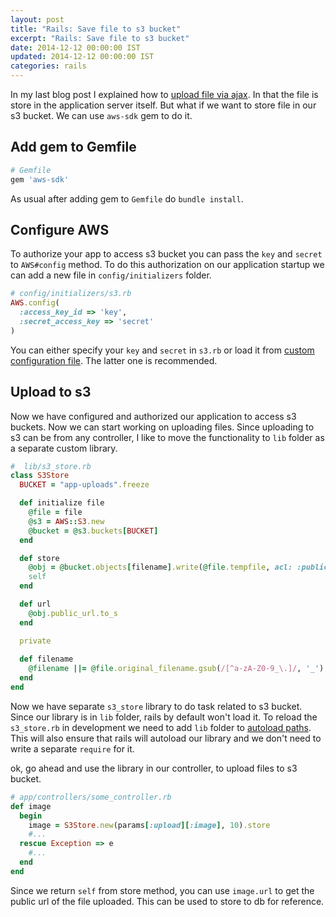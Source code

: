 ```yaml
---
layout: post
title: "Rails: Save file to s3 bucket"
excerpt: "Rails: Save file to s3 bucket"
date: 2014-12-12 00:00:00 IST
updated: 2014-12-12 00:00:00 IST
categories: rails
---
```


In my last blog post I explained how to [upload file via ajax](/2014/12/rails-ajax-file-upload-using-remotipart.html). In that the file is store in the application server itself. But what if we want to store file in our s3 bucket. We can use `aws-sdk` gem to do it.

## Add gem to Gemfile

```rb
# Gemfile
gem 'aws-sdk'
```

As usual after adding gem to `Gemfile` do `bundle install`.

## Configure AWS

To authorize your app to access s3 bucket you can pass the `key` and `secret` to `AWS#config` method. To do this authorization on our application startup we can add a new file in `config/initializers` folder.

```rb
# config/initializers/s3.rb
AWS.config(
  :access_key_id => 'key',
  :secret_access_key => 'secret'
)
```

You can either specify your `key` and `secret` in `s3.rb` or load it from [custom configuration file](/2012/06/rails-loading-configuration-from-custom.html). The latter one is recommended.

## Upload to s3

Now we have configured and authorized our application to access s3 buckets. Now we can start working on uploading files. Since uploading to s3 can be from any controller, I like to move the functionality to `lib` folder as a separate custom library.


```rb
#  lib/s3_store.rb
class S3Store
  BUCKET = "app-uploads".freeze

  def initialize file
    @file = file
    @s3 = AWS::S3.new
    @bucket = @s3.buckets[BUCKET]
  end

  def store
    @obj = @bucket.objects[filename].write(@file.tempfile, acl: :public_read)
    self
  end

  def url
    @obj.public_url.to_s
  end

  private
  
  def filename
    @filename ||= @file.original_filename.gsub(/[^a-zA-Z0-9_\.]/, '_')
  end
end
```

Now we have separate `s3_store` library to do task related to s3 bucket. Since our library is in `lib` folder, rails by default won't load it. To reload the `s3_store.rb` in development we need to add `lib` folder to [autoload paths](/2013/04/rails-make-custom-libraries-autoloadable.html). This will also ensure that rails will autoload our library and we don't need to write a separate `require` for it.

ok, go ahead and use the library in our controller, to upload files to s3 bucket.

```rb
# app/controllers/some_controller.rb
def image
  begin
    image = S3Store.new(params[:upload][:image], 10).store
    #...
  rescue Exception => e
    #...
  end
end
```

Since we return `self` from store method, you can use `image.url` to get the public url of the file uploaded. This can be used to store to db for reference.